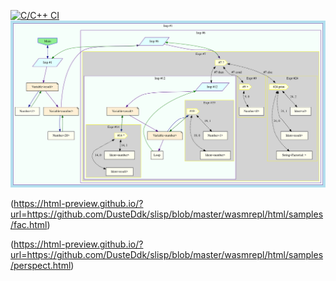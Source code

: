 [![C/C++ CI](https://github.com/DusteDdk/slisp/actions/workflows/c-cpp.yml/badge.svg)](https://github.com/DusteDdk/slisp/actions/workflows/c-cpp.yml)
![Such graph](./dot.svg)

(https://html-preview.github.io/?url=https://github.com/DusteDdk/slisp/blob/master/wasmrepl/html/samples/fac.html)

(https://html-preview.github.io/?url=https://github.com/DusteDdk/slisp/blob/master/wasmrepl/html/samples/perspect.html)